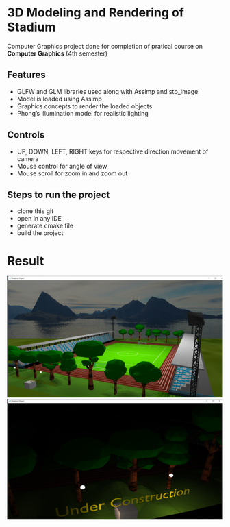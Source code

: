# 3D Modeling and Rendering of Stadium
Computer Graphics project done for completion of pratical course on **Computer Graphics** (4th semester)
## Features
- GLFW and GLM libraries used along with Assimp and stb_image
- Model is loaded using Assimp
- Graphics concepts to render the loaded objects
- Phong’s illumination model for realistic lighting
## Controls
- UP, DOWN, LEFT, RIGHT keys for respective direction movement of camera
- Mouse control for angle of view
- Mouse scroll for zoom in and zoom out
## Steps to run the project
- clone this git
- open in any IDE
- generate cmake file
- build the project
# Result
![This is result image](https://github.com/SanimKumarKhatri/Computer_Graphics_project/blob/main/Documents/Images/dayview1.png)
![This is night result image](https://github.com/SanimKumarKhatri/Computer_Graphics_project/blob/main/Documents/Images/nightview2.png)
